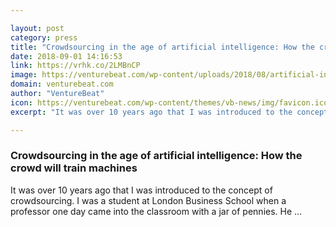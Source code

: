 ```yaml
---

layout: post
category: press
title: "Crowdsourcing in the age of artificial intelligence: How the crowd will train machines"
date: 2018-09-01 14:16:53
link: https://vrhk.co/2LMBnCP
image: https://venturebeat.com/wp-content/uploads/2018/08/artificial-intelligence.jpg?fit=2371%2C1499&strip=all
domain: venturebeat.com
author: "VentureBeat"
icon: https://venturebeat.com/wp-content/themes/vb-news/img/favicon.ico
excerpt: "It was over 10 years ago that I was introduced to the concept of crowdsourcing. I was a student at London Business School when a professor one day came into the classroom with a jar of pennies. He …"

---
```


### Crowdsourcing in the age of artificial intelligence: How the crowd will train machines

It was over 10 years ago that I was introduced to the concept of crowdsourcing. I was a student at London Business School when a professor one day came into the classroom with a jar of pennies. He …